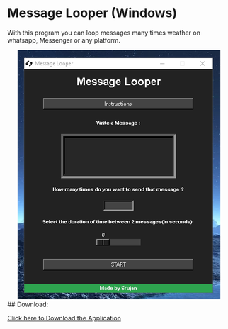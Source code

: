 # Message Looper (Windows)
With this program you can loop messages many times weather on whatsapp, Messenger or any platform.
<center>
<img src="./interface.png"/>
</center>
## Download:

<a href="https://github.com/Royal-lobster/messagelooper-Python/raw/master/dist/MessageLooper.exe">Click here to Download the Application</a>
